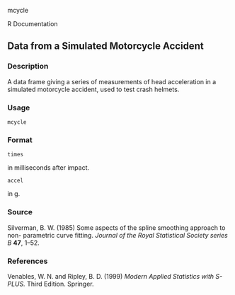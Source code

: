 mcycle

R Documentation

##  Data from a Simulated Motorcycle Accident

### Description

A data frame giving a series of measurements of head acceleration in a
simulated motorcycle accident, used to test crash helmets.

### Usage

    
    mcycle

### Format

`times`

in milliseconds after impact.

`accel`

in g.

### Source

Silverman, B. W. (1985) Some aspects of the spline smoothing approach to non-
parametric curve fitting. _Journal of the Royal Statistical Society series B_
**47**, 1–52.

### References

Venables, W. N. and Ripley, B. D. (1999) _Modern Applied Statistics with
S-PLUS._ Third Edition. Springer.

